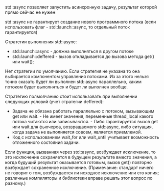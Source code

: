 std::async позволяет запустить асинхронную задачу, результат которой прямо сейчас не нужен

std::async не гарантирует создание нового программного потока (если использовать флаг - std::launch::async, то отдельный поток гарантируется)

Стратегии выполнения std::async:
- std::launch::async - должна выполняться в другом потоке
- std::launch::deffered - вызов откладывается до вызова метода get() или wait();

Нет стратегии по умолчанию. Если стратегия не указана то она выбирается компонентом управления потоками. Из за этого нельзя точно сказать будет ли выполнен std::async параллельно, каким потоком будет выполняться и будет ли выполнен вообще.

Стратегию полмолчанию стоит использовать при выполнении следующих условий (учет стратегии deffered):
 - Задача не обязана работать параллельно с потоком, вызывающим get или wait.
		 - Не имеет значения, переменные thread_local какого потока читаются или записываются.
		 - Либо гарантируется вызов get или wait для фьючерса, возвращаемого std::async,
либо ситуация, когда задача не выполняется совсем, является приемлемой.
 - Код с использованием wait_for или wait_until учитывает возможность отложенного состояния задачи. 

Если функция, вызванная через std::async, возбуждает исключение, то это исключение сохраняется в будущем результате вместо значения, а когда будущий результат оказывается готовым, вызов get() повторно возбуждает сохраненное исключение. (Примечание: стандарт ничего не говорит о том, возбуждается ли исходное исключение или его копия; различные компиляторы и библиотеки вправе решать этот вопрос по разному.)